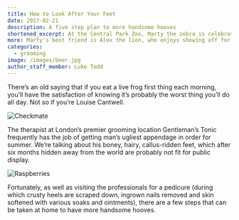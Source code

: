 ```yaml
---
title: How to Look After Your Feet
date: 2017-02-21
description: A five step plan to more handsome hooves
shortened_excerpt: At the Central Park Zoo, Marty the zebra is celebrating his tenth birthday, but has grown bored with his daily routine and longs to experience the wild. 
more: Marty's best friend is Alex the lion, who enjoys showing off for the public and his celebrity status as "the king of New York".
categories:
  - grooming
image: /images/beer.jpg
author_staff_member: Luke Todd
---
```

There’s an old saying that if you eat a live frog first thing each morning, you’ll have the satisfaction of knowing it’s probably the worst thing you’ll do all day. Not so if you’re Louise Cantwell.

![Checkmate](https://source.unsplash.com/random/1500x1000)

The therapist at London’s premier grooming location Gentleman’s Tonic frequently has the job of getting man’s ugliest appendage in order for summer. We’re talking about his boney, hairy, callus-ridden feet, which after six months hidden away from the world are probably not fit for public display.

![Raspberries](https://source.unsplash.com/random/1500x1001)

Fortunately, as well as visiting the professionals for a pedicure (during which crusty heels are scraped down, ingrown nails removed and skin softened with various soaks and ointments), there are a few steps that can be taken at home to have more handsome hooves.